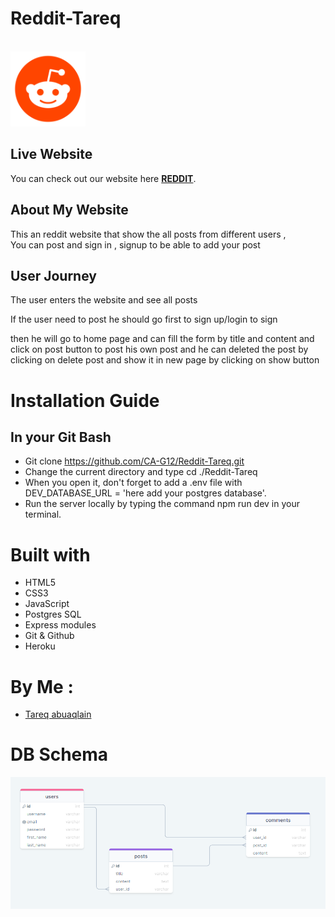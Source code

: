 # Reddit-Tareq

<br />
<div >
    <img src ="./public/assets/reddit-logo.png" style ="height: 120px; width: 120px;">

</div>

## **Live Website**

You can check out our website here [**REDDIT**](https://reddit-tareq.herokuapp.com/).

## **About My Website**

This an reddit website that show the all posts from different users , <br />
You can post and sign in , signup to be able to add your post 

## **User Journey**

The user enters the website and see all posts <br />

If the user need to post he should go first to sign up/login to sign<br />

then he will go to home page and can fill the form by title and content and click on post button to post his own post
and he can deleted the post by clicking on delete post and show it in new page by clicking on show button

# **Installation Guide**

## In your Git Bash

- Git clone https://github.com/CA-G12/Reddit-Tareq.git
- Change the current directory and type cd ./Reddit-Tareq
- When you open it, don't forget to add a .env file with DEV_DATABASE_URL = 'here add your postgres database'.
- Run the server locally by typing the command npm run dev in your terminal.


# **Built with**

- HTML5
- CSS3
- JavaScript
- Postgres SQL
- Express modules
- Git & Github
- Heroku

# By Me : 

- [Tareq abuaqlain ](https://github.com/tareq-abuaqlain)


# DB Schema

![SCHEMA](./public/assets/schema.png)
